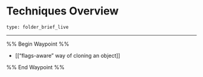# Techniques Overview
 
```ccard
type: folder_brief_live
```
 
---

%% Begin Waypoint %%
- [[“flags-aware” way of cloning an object]]

%% End Waypoint %%